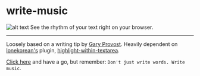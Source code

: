 # write-music

![alt text](https://i.imgur.com/ULv7kAA.jpg "Gary Provost's This Sentence Has 5 Words quote")
See the rhythm of your text right on your browser.

---

Loosely based on a writing tip by [Gary Provost](https://www.garyprovost.com/). Heavily dependent on [lonekorean's](https://github.com/lonekorean) plugin, [highlight-within-textarea](https://github.com/lonekorean/highlight-within-textarea).


[Click here](https://eitchtee.github.io/write-music/) and have a go, but remember: `Don't just write words. Write music`.